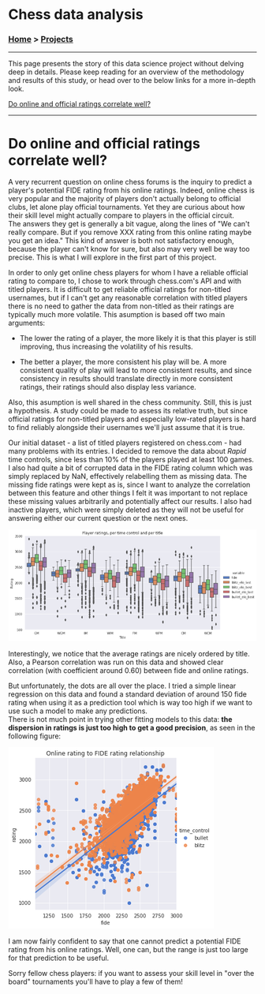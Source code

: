 # Chess data analysis

### [Home](https://morgant-ds.github.io) > [Projects](https://morgant-ds.github.io/data-science-projects) 
-------------------------------
This page presents the story of this data science project without delving deep in details. Please keep reading for an overview of the methodology and results of this study, or head over to the below links for a more in-depth look.

[Do online and official ratings correlate well?](chess-data-analysis/chess-ratings-correlation.md)

-------------------------------

# Do online and official ratings correlate well?

A very recurrent question on online chess forums is the inquiry to predict a player's potential FIDE rating from his online ratings. Indeed, online chess is very popular and the majority of players don't actually belong to official clubs, let alone play official tournaments. Yet they are curious about how their skill level might actually compare to players in the official circuit.  
The answers they get is generally a bit vague, along the lines of "We can't really compare. But if you remove XXX rating from this online rating maybe you get an idea." This kind of answer is both not satisfactory enough, because the player can't know for sure, but also may very well be way too precise. This is what I will explore in the first part of this project.

In order to only get online chess players for whom I have a reliable official rating to compare to, I chose to work through chess.com's API and with titled players. It is difficult to get reliable official ratings for non-titled usernames, but if I can't get any reasonable correlation with titled players there is no need to gather the data from non-titled as their ratings are typically much more volatile. This asumption is based off two main arguments:  

- The lower the rating of a player, the more likely it is that this player is still improving, thus increasing the volatility of his results.  

- The better a player, the more consistent his play will be. A more consistent quality of play will lead to more consistent results, and since consistency in results should translate directly in more consistent ratings, their ratings should also display less variance.  

Also, this asumption is well shared in the chess community. Still, this is just a hypothesis. A study could be made to assess its relative truth, but since official ratings for non-titled players and especially low-rated players is hard to find reliably alongside their usernames we'll just assume that it is true.

Our initial dataset - a list of titled players registered on chess.com - had many problems with its entries. I decided to remove the data about *Rapid* time controls, since less than 10% of the players played at least 100 games. I also had quite a bit of corrupted data in the FIDE rating column which was simply replaced by NaN, effectively relabelling them as missing data. The missing fide ratings were kept as is, since I want to analyze the correlation between this feature and other things I felt it was important to not replace these missing values arbitrarily and potentially affect our results. I also had inactive players, which were simply deleted as they will not be useful for answering either our current question or the next ones.

![Mean and standard deviation vizualization of chess ratings](chess-data-analysis/chess-ratings-correlation/output_15_1.png)

Interestingly, we notice that the average ratings are nicely ordered by title. Also, a Pearson correlation was run on this data and showed clear correlation (with coefficient around 0.60) between fide and online ratings.
  
  
But unfortunately, the dots are all over the place. I tried a simple linear regression on this data and found a standard deviation of around 150 fide rating when using it as a prediction tool which is way too high if we want to use such a model to make any predictions.  
There is not much point in trying other fitting models to this data: **the dispersion in ratings is just too high to get a good precision**, as seen in the following figure:  

![Regression plot of online blitz/bullet vs FIDE ratings](chess-data-analysis/chess-ratings-correlation/output_31_1.png)

I am now fairly confident to say that one cannot predict a potential FIDE rating from his online ratings. Well, one can, but the range is just too large for that prediction to be useful.  
  
Sorry fellow chess players: if you want to assess your skill level in "over the board" tournaments you'll have to play a few of them!
